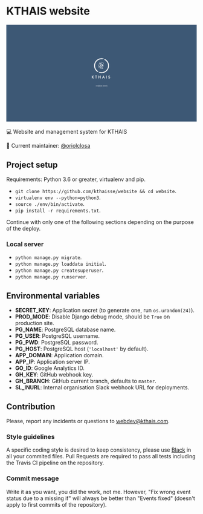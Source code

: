 # KTHAIS website

![Website preview](app/static/img/preview.png)

:computer: Website and management system for KTHAIS

:raising_hand: Current maintainer: [@oriolclosa](https://github.com/oriolclosa)

## Project setup

Requirements: Python 3.6 or greater, virtualenv and pip.

- `git clone https://github.com/kthaisse/website && cd website`.
- `virtualenv env --python=python3`.
- `source ./env/bin/activate`.
- `pip install -r requirements.txt`.

Continue with only one of the following sections depending on the purpose of the deploy.

### Local server

- `python manage.py migrate`.
- `python manage.py loaddata initial`.
- `python manage.py createsuperuser`.
- `python manage.py runserver`.

## Environmental variables

- **SECRET_KEY**: Application secret (to generate one, run `os.urandom(24)`).
- **PROD_MODE**: Disable Django debug mode, should be `True` on production site.
- **PG_NAME**: PostgreSQL database name.
- **PG_USER**: PostgreSQL username.
- **PG_PWD**: PostgreSQL password.
- **PG_HOST**: PostgreSQL host (`'localhost'` by default).
- **APP_DOMAIN**: Application domain.
- **APP_IP**: Application server IP.
- **GO_ID**: Google Analytics ID.
- **GH_KEY**: GitHub webhook key.
- **GH_BRANCH**: GitHub current branch, defaults to `master`.
- **SL_INURL**: Internal organisation Slack webhook URL for deployments.

## Contribution

Please, report any incidents or questions to webdev@kthais.com.

### Style guidelines

A specific coding style is desired to keep consistency, please use [Black](https://github.com/python/black) in all your commited files. Pull Requests are required to pass all tests including the Travis CI pipeline on the repository.

### Commit message

Write it as you want, you did the work, not me. However, "Fix wrong event status due to a missing if" will always be better than "Events fixed" (doesn't apply to first commits of the repository).
